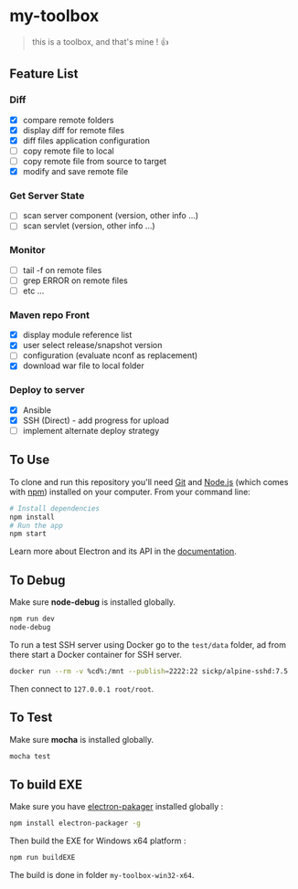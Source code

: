 # my-toolbox
> this is a toolbox, and that's mine ! :+1:

## Feature List

### Diff
- [X] compare remote folders
- [X] display diff for remote files
- [X] diff files application configuration
- [ ] copy remote file to local
- [ ] copy remote file from source to target
- [X] modify and save remote file

### Get Server State
- [ ] scan server component (version, other info ...)
- [ ] scan servlet (version, other info ...)

### Monitor
- [ ] tail -f on remote files
- [ ] grep ERROR on remote files
- [ ] etc ...

### Maven repo Front
- [X] display module reference list
- [X] user select release/snapshot version
- [ ] configuration (evaluate nconf as replacement)
- [X] download war file to local folder

### Deploy to server
- [X] Ansible
- [X] SSH (Direct) - add progress for upload
- [ ] implement alternate deploy strategy

## To Use

To clone and run this repository you'll need [Git](https://git-scm.com) and [Node.js](https://nodejs.org/en/download/) (which comes with [npm](http://npmjs.com)) installed on your computer. From your command line:

```bash
# Install dependencies
npm install
# Run the app
npm start
```

Learn more about Electron and its API in the [documentation](http://electron.atom.io/docs/).

## To Debug

Make sure **node-debug** is installed globally.

```bash
npm run dev
node-debug
```
To run a test SSH server using Docker go to the `test/data` folder, ad from there start a Docker container for SSH server.

```bash
docker run --rm -v %cd%:/mnt --publish=2222:22 sickp/alpine-sshd:7.5
```
Then connect to `127.0.0.1 root/root`.

## To Test

Make sure **mocha** is installed globally.

```bash
mocha test
```

## To build EXE

Make sure you have [electron-pakager](https://github.com/electron-userland/electron-packager) installed globally :
```bash
npm install electron-packager -g
```

Then build the EXE for Windows x64 platform :

```bash
npm run buildEXE
```

The build is done in folder `my-toolbox-win32-x64`.
